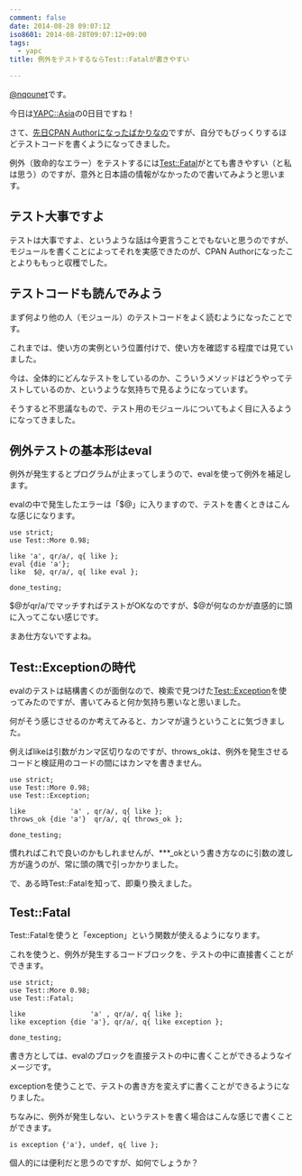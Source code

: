 ```yaml
---
comment: false
date: 2014-08-28 09:07:12
iso8601: 2014-08-28T09:07:12+09:00
tags:
  - yapc
title: 例外をテストするならTest::Fatalが書きやすい

---
```


<p><a href="https://twitter.com/nqounet">@nqounet</a>です。</p>

<p>今日は<a href="http://yapcasia.org/2014/">YAPC::Asia</a>の0日目ですね！</p>

<p>さて、<a href="https://www.nqou.net/2014/08/14/122638" title="CPAN Authorになりました">先日CPAN Authorになったばかりなの</a>ですが、自分でもびっくりするほどテストコードを書くようになってきました。</p>

<p>例外（致命的なエラー）をテストするには<a href="https://metacpan.org/pod/Test::Fatal">Test::Fatal</a>がとても書きやすい（と私は思う）のですが、意外と日本語の情報がなかったので書いてみようと思います。</p>



<h2>テスト大事ですよ</h2>

<p>テストは大事ですよ、というような話は今更言うことでもないと思うのですが、モジュールを書くことによってそれを実感できたのが、CPAN Authorになったことよりももっと収穫でした。</p>

<h2>テストコードも読んでみよう</h2>

<p>まず何より他の人（モジュール）のテストコードをよく読むようになったことです。</p>

<p>これまでは、使い方の実例という位置付けで、使い方を確認する程度では見ていました。</p>

<p>今は、全体的にどんなテストをしているのか、こういうメソッドはどうやってテストしているのか、というような気持ちで見るようになっています。</p>

<p>そうすると不思議なもので、テスト用のモジュールについてもよく目に入るようになってきました。</p>

<h2>例外テストの基本形はeval</h2>

<p>例外が発生するとプログラムが止まってしまうので、evalを使って例外を補足します。</p>

<p>evalの中で発生したエラーは「$@」に入りますので、テストを書くときはこんな感じになります。</p>

```
use strict;
use Test::More 0.98;

like 'a', qr/a/, q{ like };
eval {die 'a'};
like  $@, qr/a/, q{ like eval };

done_testing;
```

<p>$@がqr/a/でマッチすればテストがOKなのですが、$@が何なのかが直感的に頭に入ってこない感じです。</p>

<p>まあ仕方ないですよね。</p>

<h2>Test::Exceptionの時代</h2>

<p>evalのテストは結構書くのが面倒なので、検索で見つけた<a href="https://metacpan.org/pod/Test::Exception">Test::Exception</a>を使ってみたのですが、書いてみると何か気持ち悪いなと思いました。</p>

<p>何がそう感じさせるのか考えてみると、カンマが違うということに気づきました。</p>

<p>例えばlikeは引数がカンマ区切りなのですが、throws_okは、例外を発生させるコードと検証用のコードの間にはカンマを書きません。</p>

```
use strict;
use Test::More 0.98;
use Test::Exception;

like           'a' , qr/a/, q{ like };
throws_ok {die 'a'}  qr/a/, q{ throws_ok };

done_testing;
```

<p>慣れればこれで良いのかもしれませんが、***_okという書き方なのに引数の渡し方が違うのが、常に頭の隅で引っかかりました。</p>

<p>で、ある時Test::Fatalを知って、即乗り換えました。</p>

<h2>Test::Fatal</h2>

<p>Test::Fatalを使うと「exception」という関数が使えるようになります。</p>

<p>これを使うと、例外が発生するコードブロックを、テストの中に直接書くことができます。</p>

```
use strict;
use Test::More 0.98;
use Test::Fatal;

like                'a' , qr/a/, q{ like };
like exception {die 'a'}, qr/a/, q{ like exception };

done_testing;
```

<p>書き方としては、evalのブロックを直接テストの中に書くことができるようなイメージです。</p>

<p>exceptionを使うことで、テストの書き方を変えずに書くことができるようになりました。</p>

<p>ちなみに、例外が発生しない、というテストを書く場合はこんな感じで書くことができます。</p>

```
is exception {'a'}, undef, q{ live };
```

<p>個人的には便利だと思うのですが、如何でしょうか？</p>
    	